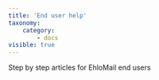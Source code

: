 ```yaml
---
title: 'End user help'
taxonomy:
    category:
        - docs
visible: true
---
```


Step by step articles for EhloMail end users 
